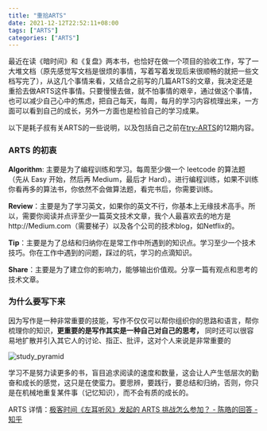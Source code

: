 ```yaml
---
title: "重拾ARTS"
date: 2021-12-12T22:52:11+08:00
tags: ["ARTS"]
categories: ["ARTS"]
---
```


最近在读《暗时间》和《复盘》两本书，也恰好在做一个项目的验收工作，写了一大堆文档（原先感觉写文档是很烦的事情，写着写着发现后来很顺畅的就把一些文档写完了），从这几个事情来看，又结合之前写的几篇ARTS的文章，我决定还是重拾去做ARTS这件事情。只要慢慢去做，就不怕事情的艰辛，通过做这个事情，也可以减少自己心中的焦虑，把自己每天，每周，每月的学习内容梳理出来，一方面可以看到自己的成长，另外一方面也是检验自己的学习成果。

以下是耗子叔有关ARTS的一些说明，以及包括自己之前在[try-ARTS](https://github.com/xrksudy/try-ARTS)的12期内容。

### ARTS 的初衷

**Algorithm**: 主要是为了编程训练和学习。每周至少做一个 leetcode 的算法题（先从 Easy 开始，然后再 Medium，最后才 Hard）。进行编程训练，如果不训练你看再多的算法书，你依然不会做算法题，看完书后，你需要训练。

**Review**：主要是为了学习英文，如果你的英文不行，你基本上无缘技术高手。所以，需要你阅读并点评至少一篇英文技术文章，我个人最喜欢去的地方是http://Medium.com（需要梯子）以及各个公司的技术blog，如Netflix的。

**Tip**：主要是为了总结和归纳你在是常工作中所遇到的知识点。学习至少一个技术技巧。你在工作中遇到的问题，踩过的坑，学习的点滴知识。

**Share**：主要是为了建立你的影响力，能够输出价值观。分享一篇有观点和思考的技术文章。

### 为什么要写下来

因为写作是一种非常重要的技能，写作不仅仅可以帮你组织你的思路和语言，帮你梳理你的知识，**更重要的是写作其实是一种自己对自己的思考，** 同时还可以很容易地扩散并引入其它人的讨论、指正、批评，这对个人来说是非常重要的

![study_pyramid](/img/arts/study_pyramid.jpeg)

学习不是努力读更多的书，盲目追求阅读的速度和数量，这会让人产生低层次的勤奋和成长的感觉，这只是在使蛮力。要思辨，要践行，要总结和归纳，否则，你只是在机械地重复某件事（记忆知识），而不会有质的成长的。

ARTS 详情：[极客时间《左耳听风》发起的 ARTS 挑战怎么参加？ - 陈皓的回答 - 知乎](https://www.zhihu.com/question/301150832/answer/529809529)